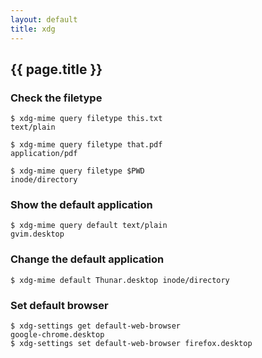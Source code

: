 ```yaml
---
layout: default
title: xdg
---
```


## {{ page.title }}

### Check the filetype

    $ xdg-mime query filetype this.txt
    text/plain

    $ xdg-mime query filetype that.pdf
    application/pdf

    $ xdg-mime query filetype $PWD
    inode/directory

### Show the default application

    $ xdg-mime query default text/plain 
    gvim.desktop

### Change the default application

    $ xdg-mime default Thunar.desktop inode/directory

### Set default browser

    $ xdg-settings get default-web-browser
    google-chrome.desktop
    $ xdg-settings set default-web-browser firefox.desktop
